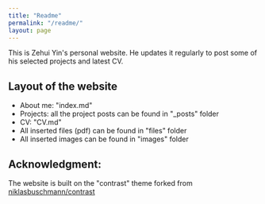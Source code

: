 ```yaml
---
title: "Readme"
permalink: "/readme/"
layout: page
---
```


This is Zehui Yin's personal website. He updates it regularly to post some of his selected projects and latest CV.

## Layout of the website

- About me: "index.md"
- Projects: all the project posts can be found in "_posts" folder
- CV: "CV.md"
- All inserted files (pdf) can be found in "files" folder
- All inserted images can be found in "images" folder

## Acknowledgment:
The website is built on the "contrast" theme forked from [niklasbuschmann/contrast](https://github.com/niklasbuschmann/contrast)
